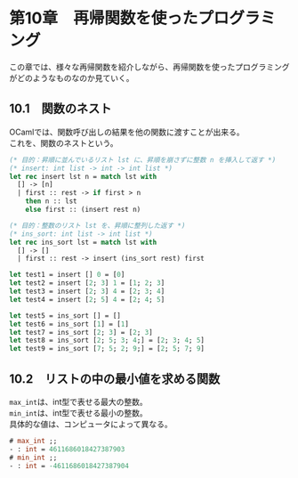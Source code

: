 # 第10章　再帰関数を使ったプログラミング

この章では、様々な再帰関数を紹介しながら、再帰関数を使ったプログラミングがどのようなものなのか見ていく。

## 10.1　関数のネスト

OCamlでは、関数呼び出しの結果を他の関数に渡すことが出来る。  
これを、関数のネストという。

```ocaml
(* 目的：昇順に並んでいるリスト lst に、昇順を崩さずに整数 n を挿入して返す *)
(* insert: int list -> int -> int list *)
let rec insert lst n = match lst with
  [] -> [n]
  | first :: rest -> if first > n
    then n :: lst
    else first :: (insert rest n)

(* 目的：整数のリスト lst を、昇順に整列した返す *)
(* ins_sort: int list -> int list *)
let rec ins_sort lst = match lst with
  [] -> []
  | first :: rest -> insert (ins_sort rest) first

let test1 = insert [] 0 = [0]
let test2 = insert [2; 3] 1 = [1; 2; 3]
let test3 = insert [2; 3] 4 = [2; 3; 4]
let test4 = insert [2; 5] 4 = [2; 4; 5]

let test5 = ins_sort [] = []
let test6 = ins_sort [1] = [1]
let test7 = ins_sort [2; 3] = [2; 3]
let test8 = ins_sort [2; 5; 3; 4;] = [2; 3; 4; 5]
let test9 = ins_sort [7; 5; 2; 9;] = [2; 5; 7; 9]
```

## 10.2　リストの中の最小値を求める関数

`max_int`は、int型で表せる最大の整数。  
`min_int`は、int型で表せる最小の整数。  
具体的な値は、コンピュータによって異なる。

```ocaml
# max_int ;;
- : int = 4611686018427387903
# min_int ;;
- : int = -4611686018427387904
```
